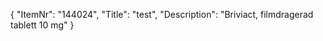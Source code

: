 {
  "ItemNr": "144024",
  "Title": "test",
  "Description": "Briviact, filmdragerad tablett 10 mg"
}